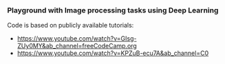 ### Playground with Image processing tasks using Deep Learning

Code is based on publicly available tutorials:

- https://www.youtube.com/watch?v=GIsg-ZUy0MY&ab_channel=freeCodeCamp.org
- https://www.youtube.com/watch?v=KPZuB-ecu7A&ab_channel=C0

